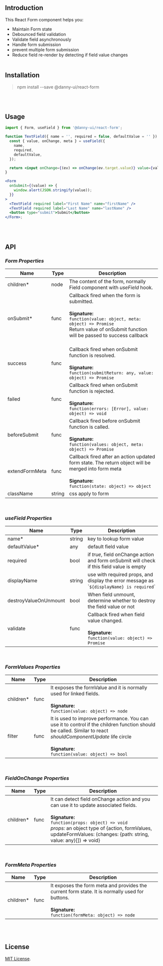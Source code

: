 ## Introduction

This React Form component helps you:

- Maintain Form state
- Debounced field validation
- Validate field asynchronously
- Handle form submission
- prevent multiple form submission
- Reduce field re-render by detecting if field value changes
  <br><br>

## Installation

> npm install --save @danny-ui/react-form

<br><br>

## Usage

```jsx static
import { Form, useField } from '@danny-ui/react-form';

function TextField({ name = '', required = false, defaultValue = '' }) {
  const { value, onChange, meta } = useField({
    name,
    required,
    defaultValue,
  });

  return <input onChange={(ev) => onChange(ev.target.value)} value={value} />;
}

<Form
  onSubmit={(value) => {
    window.alert(JSON.stringify(value));
  }}
>
  <TextField required label="First Name" name="firstName" />
  <TextField required label="Last Name" name="lastName" />
  <button type="submit">Submit</button>
</Form>;
```

<br><br>

## API

### _Form Properties_

| Name           | Type   | Description                                                                                                                                                                                                    |
| -------------- | ------ | -------------------------------------------------------------------------------------------------------------------------------------------------------------------------------------------------------------- |
| children\*     | node   | The content of the form, normally Field component with _useField_ hook.                                                                                                                                        |
| onSubmit\*     | func   | Callback fired when the form is submitted. <br> <br> **Signature:** <br> `function(value: object, meta: object) => Promise` <br> Return value of onSubmit function will be passed to success callback <br><br> |
| success        | func   | Callback fired when onSubmit function is resolved. <br> <br> **Signature:** <br> `function(submitReturn: any, value: object) => Promise`                                                                       |
| failed         | func   | Callback fired when onSubmit function is rejected. <br> <br> **Signature:** <br> `function(errors: [Error], value: object) => void`                                                                            |
| beforeSubmit   | func   | Callback fired before onSubmit function is called. <br> <br> **Signature:** <br> `function(values: object, meta: object) => Promise`                                                                           |
| extendFormMeta | func   | Callback fired after an action updated form state. The return object will be merged into form meta <br> <br> **Signature:** <br> `function(state: object) => object` <br>                                      |
| className      | string | css apply to form                                                                                                                                                                                              |

<br>

### _useField Properties_

| Name                  | Type   | Description                                                                                                 |
| --------------------- | ------ | ----------------------------------------------------------------------------------------------------------- |
| name\*                | string | key to lookup form value                                                                                    |
| defaultValue\*        | any    | default field value                                                                                         |
| required              | bool   | if _true_, field onChange action and form onSubmit will check if this field value is empty                  |
| displayName           | string | use with required props, and display the error message as \``${displayName} is required`\`                  |
| destroyValueOnUnmount | bool   | When field unmount, determine whether to destroy the field value or not                                     |
| validate              | func   | Callback fired when field value changed. <br> <br> **Signature:** <br> `function(value: object) => Promise` |

<br>

### _FormValues Properties_

| Name       | Type | Description                                                                                                                                                                                                                  |
| ---------- | ---- | ---------------------------------------------------------------------------------------------------------------------------------------------------------------------------------------------------------------------------- |
| children\* | func | It exposes the formValue and it is normally used for linked fields. <br> <br> **Signature:** <br> `function(value: object) => node`                                                                                          |
| filter     | func | It is used to improve performance. You can use it to control if the children function should be called. Similar to react _shouldComponentUpdate_ life circle <br> <br> **Signature:** <br> `function(value: object) => bool` |

<br>

### _FieldOnChange Properties_

| Name       | Type | Description                                                                                                                                                                                                                                                                      |
| ---------- | ---- | -------------------------------------------------------------------------------------------------------------------------------------------------------------------------------------------------------------------------------------------------------------------------------- |
| children\* | func | It can detect field onChange action and you can use it to update associated fields. <br> <br> **Signature:** <br> `function(props: object) => void` <br> _props:_ an object type of {action, formValues, updateFormValues: (changes: {path: string, value: any}[]) => void} <br> |

<br>

### _FormMeta Properties_

| Name       | Type | Description                                                                                                                                                       |
| ---------- | ---- | ----------------------------------------------------------------------------------------------------------------------------------------------------------------- |
| children\* | func | It exposes the form meta and provides the current form state. It is normally used for buttons. <br> <br> **Signature:** <br> `function(formMeta: object) => node` |

<br><br>

## License

[MIT License](http://opensource.org/licenses/mit-license.html).
<br><br>
